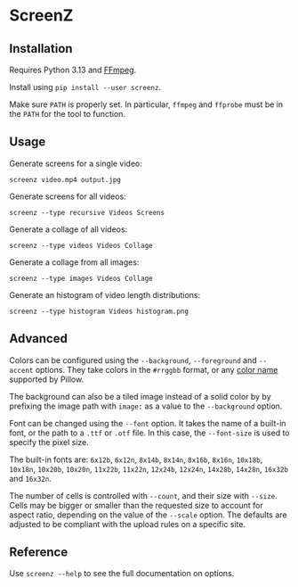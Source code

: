 # ScreenZ

## Installation

Requires Python 3.13 and [FFmpeg](https://ffmpeg.org/download.html).

Install using `pip install --user screenz`.

Make sure `PATH` is properly set. In particular, `ffmpeg` and `ffprobe` must be in the `PATH` for the tool to function.

## Usage

Generate screens for a single video:

```
screenz video.mp4 output.jpg
```

Generate screens for all videos:

```
screenz --type recursive Videos Screens
```

Generate a collage of all videos:

```
screenz --type videos Videos Collage
```

Generate a collage from all images:

```
screenz --type images Videos Collage
```

Generate an histogram of video length distributions:

```
screenz --type histogram Videos histogram.png
```

## Advanced

Colors can be configured using the `--background`, `--foreground` and `--accent` options. They take colors in the `#rrggbb` format, or any [color name](https://pillow.readthedocs.io/en/stable/reference/ImageColor.html#color-names) supported by Pillow.

The background can also be a tiled image instead of a solid color by by prefixing the image path with `image:` as a value to the `--background` option.

Font can be changed using the `--font` option. It takes the name of a built-in font, or the path to a `.ttf` or `.otf` file. In this case, the `--font-size` is used to specify the pixel size.

The built-in fonts are: `6x12b`, `6x12n`, `8x14b`, `8x14n`, `8x16b`, `8x16n`, `10x18b`, `10x18n`, `10x20b`, `10x20n`, `11x22b`, `11x22n`, `12x24b`, `12x24n`, `14x28b`, `14x28n`, `16x32b` and `16x32n`.

The number of cells is controlled with `--count`, and their size with `--size`. Cells may be bigger or smaller than the requested size to account for aspect ratio, depending on the value of the `--scale` option. The defaults are adjusted to be compliant with the upload rules on a specific site.

## Reference

Use `screenz --help` to see the full documentation on options.
